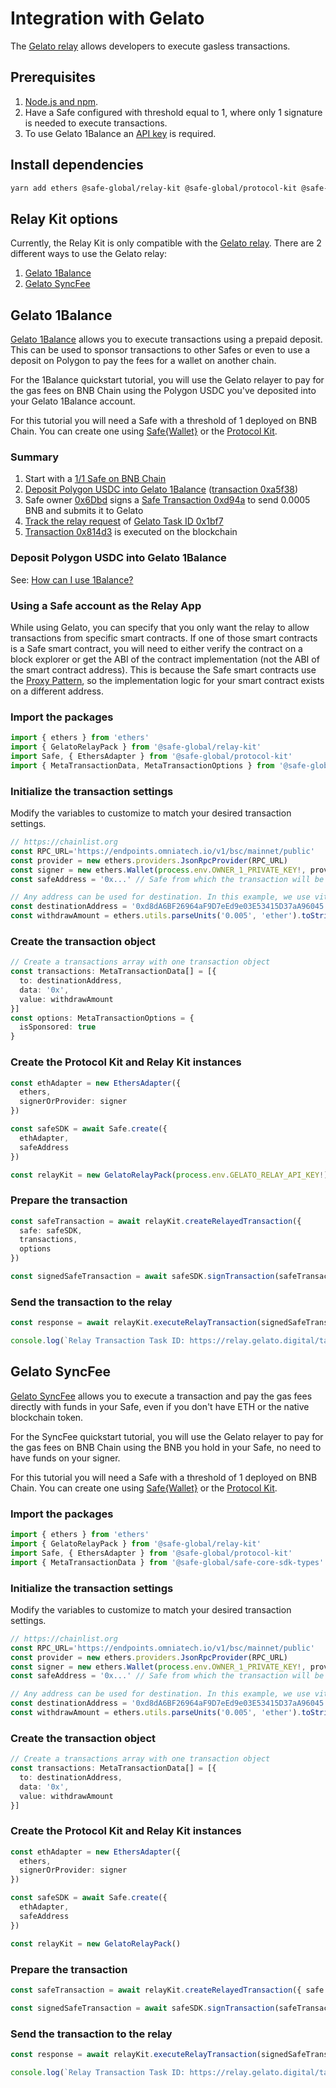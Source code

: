 # Integration with Gelato

The [Gelato relay](https://docs.gelato.network/developer-services/relay) allows developers to execute gasless transactions.

## Prerequisites

1. [Node.js and npm](https://docs.npmjs.com/downloading-and-installing-node-js-and-npm#using-a-node-version-manager-to-install-nodejs-and-npm).
2. Have a Safe configured with threshold equal to 1, where only 1 signature is needed to execute transactions.
3. To use Gelato 1Balance an [API key](https://docs.gelato.network/developer-services/relay/payment-and-fees/1balance) is required.

## Install dependencies

```bash
yarn add ethers @safe-global/relay-kit @safe-global/protocol-kit @safe-global/safe-core-sdk-types
```

## Relay Kit options

Currently, the Relay Kit is only compatible with the [Gelato relay](https://docs.gelato.network/developer-services/relay). There are 2 different ways to use the Gelato relay:
1. [Gelato 1Balance](https://docs.gelato.network/developer-services/relay/payment-and-fees/1balance)
2. [Gelato SyncFee](https://docs.gelato.network/developer-services/relay/quick-start/callwithsyncfee)

## Gelato 1Balance

[Gelato 1Balance](https://docs.gelato.network/developer-services/relay/payment-and-fees/1balance) allows you to execute transactions using a prepaid deposit. This can be used to sponsor transactions to other Safes or even to use a deposit on Polygon to pay the fees for a wallet on another chain.

For the 1Balance quickstart tutorial, you will use the Gelato relayer to pay for the gas fees on BNB Chain using the Polygon USDC you've deposited into your Gelato 1Balance account.

For this tutorial you will need a Safe with a threshold of 1 deployed on BNB Chain. You can create one using [Safe{Wallet}](https://app.safe.global/) or the [Protocol Kit](./protocol-kit/).

### Summary

1. Start with a [1/1 Safe on BNB Chain](https://app.safe.global/transactions/history?safe=bnb:0x6651FD6Abe0843f7B6CB9047b89655cc7Aa78221)
1. [Deposit Polygon USDC into Gelato 1Balance](https://docs.gelato.network/developer-services/relay/payment-and-fees/1balance#how-can-i-use-1balance) ([transaction 0xa5f38](https://polygonscan.com/tx/0xa5f388c2d6e0d1bb32e940fccddf8eab182ad191644936665a54bf4bb1bac555))
1. Safe owner [0x6Dbd](https://bscscan.com/address/0x6Dbd26Bca846BDa60A90890cfeF8fB47E7d0f22c) signs a [Safe Transaction 0xd94a](https://safe-transaction-bsc.safe.global/api/v1/multisig-transactions/0xd94abf947f2b14333edff2cbf96e9d26bee9d8357f06c0da7d0849eab97013d8/
) to send 0.0005 BNB and submits it to Gelato
1. [Track the relay request](https://docs.gelato.network/developer-services/relay/quick-start/tracking-your-relay-request) of [Gelato Task ID 0x1bf7](https://relay.gelato.digital/tasks/status/0x1bf7664a1e176472f604bb3840d3d2a5bf56f98b60307961c3f8cee099f1eeb8)
1. [Transaction 0x814d3](https://bscscan.com/tx/0x814d385c0ec036be65663b5fbfb0d8d4e0d35af395d4d96b13f2cafaf43138f9) is executed on the blockchain

### Deposit Polygon USDC into Gelato 1Balance

See: [How can I use 1Balance?](https://docs.gelato.network/developer-services/relay/payment-and-fees/1balance#how-can-i-use-1balance)

### Using a Safe account as the Relay App

While using Gelato, you can specify that you only want the relay to allow transactions from specific smart contracts. If one of those smart contracts is a Safe smart contract, you will need to either verify the contract on a block explorer or get the ABI of the contract implementation (not the ABI of the smart contract address). This is because the Safe smart contracts use the [Proxy Pattern](https://medium.com/coinmonks/proxy-pattern-and-upgradeable-smart-contracts-45d68d6f15da), so the implementation logic for your smart contract exists on a different address.

### Import the packages

```typescript
import { ethers } from 'ethers'
import { GelatoRelayPack } from '@safe-global/relay-kit'
import Safe, { EthersAdapter } from '@safe-global/protocol-kit'
import { MetaTransactionData, MetaTransactionOptions } from '@safe-global/safe-core-sdk-types'
```
### Initialize the transaction settings

Modify the variables to customize to match your desired transaction settings.

```typescript
// https://chainlist.org
const RPC_URL='https://endpoints.omniatech.io/v1/bsc/mainnet/public'
const provider = new ethers.providers.JsonRpcProvider(RPC_URL)
const signer = new ethers.Wallet(process.env.OWNER_1_PRIVATE_KEY!, provider)
const safeAddress = '0x...' // Safe from which the transaction will be sent

// Any address can be used for destination. In this example, we use vitalik.eth
const destinationAddress = '0xd8dA6BF26964aF9D7eEd9e03E53415D37aA96045'
const withdrawAmount = ethers.utils.parseUnits('0.005', 'ether').toString()
```

### Create the transaction object

```typescript
// Create a transactions array with one transaction object
const transactions: MetaTransactionData[] = [{
  to: destinationAddress,
  data: '0x',
  value: withdrawAmount
}]
const options: MetaTransactionOptions = {
  isSponsored: true
}
```

### Create the Protocol Kit and Relay Kit instances

```typescript
const ethAdapter = new EthersAdapter({
  ethers,
  signerOrProvider: signer
})

const safeSDK = await Safe.create({
  ethAdapter,
  safeAddress
})

const relayKit = new GelatoRelayPack(process.env.GELATO_RELAY_API_KEY!)
```

### Prepare the transaction

```typescript
const safeTransaction = await relayKit.createRelayedTransaction({
  safe: safeSDK,
  transactions,
  options
})

const signedSafeTransaction = await safeSDK.signTransaction(safeTransaction)
```

### Send the transaction to the relay

```typescript
const response = await relayKit.executeRelayTransaction(signedSafeTransaction, safeSDK, options)

console.log(`Relay Transaction Task ID: https://relay.gelato.digital/tasks/status/${response.taskId}`)
```

## Gelato SyncFee

[Gelato SyncFee](https://docs.gelato.network/developer-services/relay/quick-start/callwithsyncfee) allows you to execute a transaction and pay the gas fees directly with funds in your Safe, even if you don't have ETH or the native blockchain token.

For the SyncFee quickstart tutorial, you will use the Gelato relayer to pay for the gas fees on BNB Chain using the BNB you hold in your Safe, no need to have funds on your signer.

For this tutorial you will need a Safe with a threshold of 1 deployed on BNB Chain. You can create one using [Safe{Wallet}](https://app.safe.global/) or the [Protocol Kit](./protocol-kit/).

### Import the packages

```typescript
import { ethers } from 'ethers'
import { GelatoRelayPack } from '@safe-global/relay-kit'
import Safe, { EthersAdapter } from '@safe-global/protocol-kit'
import { MetaTransactionData } from '@safe-global/safe-core-sdk-types'
```

### Initialize the transaction settings

Modify the variables to customize to match your desired transaction settings.

```typescript
// https://chainlist.org
const RPC_URL='https://endpoints.omniatech.io/v1/bsc/mainnet/public'
const provider = new ethers.providers.JsonRpcProvider(RPC_URL)
const signer = new ethers.Wallet(process.env.OWNER_1_PRIVATE_KEY!, provider)
const safeAddress = '0x...' // Safe from which the transaction will be sent

// Any address can be used for destination. In this example, we use vitalik.eth
const destinationAddress = '0xd8dA6BF26964aF9D7eEd9e03E53415D37aA96045'
const withdrawAmount = ethers.utils.parseUnits('0.005', 'ether').toString()
```

### Create the transaction object

```typescript
// Create a transactions array with one transaction object
const transactions: MetaTransactionData[] = [{
  to: destinationAddress,
  data: '0x',
  value: withdrawAmount
}]
```

### Create the Protocol Kit and Relay Kit instances

```typescript
const ethAdapter = new EthersAdapter({
  ethers,
  signerOrProvider: signer
})

const safeSDK = await Safe.create({
  ethAdapter,
  safeAddress
})

const relayKit = new GelatoRelayPack()
```

### Prepare the transaction

```typescript
const safeTransaction = await relayKit.createRelayedTransaction({ safe: safeSDK, transactions })

const signedSafeTransaction = await safeSDK.signTransaction(safeTransaction)
```

### Send the transaction to the relay

```typescript
const response = await relayKit.executeRelayTransaction(signedSafeTransaction, safeSDK)

console.log(`Relay Transaction Task ID: https://relay.gelato.digital/tasks/status/${response.taskId}`)
```
